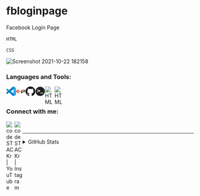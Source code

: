 # fbloginpage
Facebook Login Page
```
HTML
```
```
CSS
```
<img width="500" alt="Screenshot 2021-10-22 182158" src="https://user-images.githubusercontent.com/64314222/138456690-ae55cdf9-74e8-4dee-a660-ddc2a2e9f942.png">

### Languages and Tools:

[<img align="left" alt="Visual Studio Code" width="26px" src="https://raw.githubusercontent.com/github/explore/80688e429a7d4ef2fca1e82350fe8e3517d3494d/topics/visual-studio-code/visual-studio-code.png" />][1]
[<img align="left" alt="Git" width="26px" src="https://raw.githubusercontent.com/github/explore/80688e429a7d4ef2fca1e82350fe8e3517d3494d/topics/git/git.png" />][2]
[<img align="left" alt="GitHub" width="26px" src="https://raw.githubusercontent.com/github/explore/78df643247d429f6cc873026c0622819ad797942/topics/github/github.png" />][3]
[<img align="left" alt="Terminal" width="26px" src="https://raw.githubusercontent.com/github/explore/80688e429a7d4ef2fca1e82350fe8e3517d3494d/topics/terminal/terminal.png" />][4]
[<img align="left" alt="HTML" width="26px" src="https://user-images.githubusercontent.com/64314222/138457332-55cca9c6-5459-4bcf-8dac-f0334b3524b5.png" />][5]
[<img align="left" alt="HTML" width="26px" src="https://user-images.githubusercontent.com/64314222/138457891-15c5920f-eac6-4c08-8896-9b0cccb36458.png" />][6]

<br />
<br />

### Connect with me:

[<img align="left" alt="codeSTACKr | YouTube" width="22px" src="https://cdn.jsdelivr.net/npm/simple-icons@v3/icons/youtube.svg" />][youtube]
[<img align="left" alt="codeSTACKr | Instagram" width="22px" src="https://cdn.jsdelivr.net/npm/simple-icons@v3/icons/instagram.svg" />][instagram]

<br />

[youtube]: https://www.youtube.com/channel/UCn6rJnrjdETlODG38BecyGA
[instagram]: https://instagram.com/imdarkcoder
[1]: https://code.visualstudio.com/
[2]: https://git-scm.com/download/win
[3]: https://github.com/
[4]: https://en.wikipedia.org/wiki/Linux
[5]: https://en.wikipedia.org/wiki/HTML
[6]: https://en.wikipedia.org/wiki/CSS
---

<details>

  <summary>GitHub Stats</summary>

  <img align="left" alt="imdarkcoder's GitHub Stats" src="https://github-readme-stats.vercel.app/api?username=imdarkcoder&show_icons=true&hide_border=true" />

</details>
